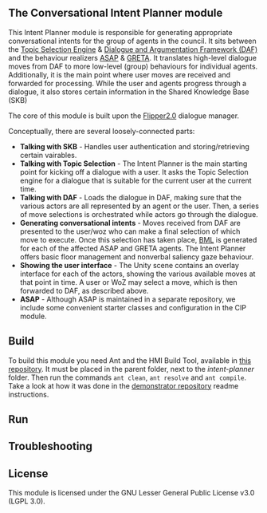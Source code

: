 ## The Conversational Intent Planner module
This Intent Planner module is responsible for generating appropriate conversational intents for the group of agents in the council. It sits between the [Topic Selection Engine](https://github.com/AgentsUnited/topic-selection-engine) & [Dialogue and Argumentation Framework (DAF)](https://github.com/AgentsUnited/daf) and the behaviour realizers [ASAP](https://github.com/ArticulatedSocialAgentsPlatform) & [GRETA](https://github.com/isir/greta). It translates high-level dialogue moves from DAF to more low-level (group) behaviours for individual agents. Additionally, it is the main point where user moves are received and forwarded for processing. While the user and agents progress through a dialogue, it also stores certain information in the Shared Knowledge Base (SKB)

The core of this module is built upon the [Flipper2.0](https://github.com/hmi-utwente/flipper-2.0) dialogue manager.

Conceptually, there are several loosely-connected parts:
- **Talking with SKB** - Handles user authentication and storing/retrieving certain vairables.
- **Talking with Topic Selection** - The Intent Planner is the main starting point for kicking off a dialogue with a user. It asks the Topic Selection engine for a dialogue that is suitable for the current user at the current time.
- **Talking with DAF** - Loads the dialogue in DAF, making sure that the various actors are all represented by an agent or the user. Then, a series of move selections is orchestrated while actors go through the dialogue.
- **Generating conversational intents** - Moves received from DAF are presented to the user/woz who can make a final selection of which move to execute. Once this selection has taken place, [BML](http://www.mindmakers.org/projects/bml-1-0/wiki/Wiki) is generated for each of the affected ASAP and GRETA agents. The Intent Planner offers basic floor management and nonverbal saliency gaze behaviour.
- **Showing the user interface** - The Unity scene contains an overlay interface for each of the actors, showing the various available moves at that point in time. A user or WoZ may select a move, which is then forwarded to DAF, as described above.
- **ASAP** - Although ASAP is maintained in a separate repository, we include some convenient starter classes and configuration in the CIP module.

## Build
To build this module you need Ant and the HMI Build Tool, available in [this repository](https://github.com/ArticulatedSocialAgentsPlatform/hmibuild/tree/master). It must be placed in the parent folder, next to the *intent-planner* folder. Then run the commands `ant clean`, `ant resolve` and `ant compile`. Take a look at how it was done in the [demonstrator repository](https://github.com/AgentsUnited/demonstrator) readme instructions.

## Run

## Troubleshooting

## License
This module is licensed under the GNU Lesser General Public License v3.0 (LGPL 3.0).
